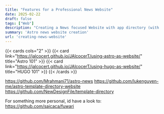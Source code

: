 ```yaml
---
title: "Features for a Professional News Website"
date: 2025-02-22
draft: false
tags: ["Web"]
description: "Creating a News focused Website with app directory (with Astro SSG)."
summary: 'Astro news website creation'
url: 'creating-news-website'
---
```





{{< cards cols="2" >}}
  {{< card link="https://jalcocert.github.io/JAlcocerT/using-astro-as-website/" title="Astro 101" >}}
  {{< card link="https://jalcocert.github.io/JAlcocerT/using-hugo-as-website/" title="HUGO 101" >}}
{{< /cards >}}

https://github.com/Mrahmani71/astro-news
https://github.com/lukenguyen-me/astro-template-directory-website
https://github.com/NewDesignFile/template-directory

For something more personal, id have a look to: https://github.com/saicaca/fuwari
